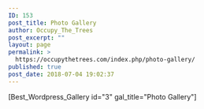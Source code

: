 ```yaml
---
ID: 153
post_title: Photo Gallery
author: Occupy_The_Trees
post_excerpt: ""
layout: page
permalink: >
  https://occupythetrees.com/index.php/photo-gallery/
published: true
post_date: 2018-07-04 19:02:37
---
```

[Best_Wordpress_Gallery id="3" gal_title="Photo Gallery"]